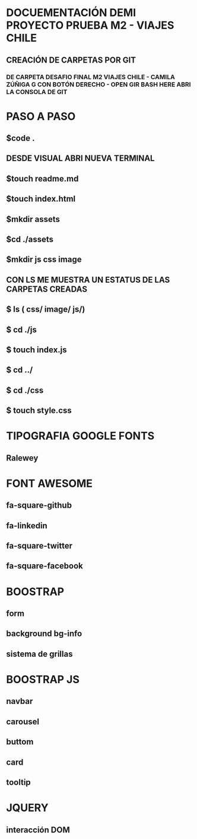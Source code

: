 # DOCUEMENTACIÓN DEMI PROYECTO PRUEBA M2 - VIAJES CHILE 

## CREACIÓN DE CARPETAS POR GIT
### DE CARPETA DESAFIO FINAL M2 VIAJES CHILE - CAMILA ZÚÑIGA G CON BOTÓN DERECHO - OPEN GIR BASH HERE ABRI LA CONSOLA DE GIT

# PASO A PASO
## $code .
## DESDE VISUAL ABRI NUEVA TERMINAL
## $touch readme.md
## $touch index.html
## $mkdir assets
## $cd ./assets
## $mkdir js css image
## CON LS ME MUESTRA UN ESTATUS DE LAS CARPETAS CREADAS
## $ ls ( css/ image/ js/)
## $ cd ./js
## $ touch index.js
## $ cd ../
## $ cd ./css
## $ touch style.css

# TIPOGRAFIA GOOGLE FONTS
## Ralewey

# FONT AWESOME
## fa-square-github
## fa-linkedin
## fa-square-twitter
## fa-square-facebook

# BOOSTRAP
## form
## background bg-info
## sistema de grillas 

# BOOSTRAP JS
## navbar
## carousel
## buttom
## card
## tooltip

# JQUERY
## interacción DOM


